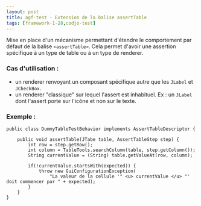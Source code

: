 ```yaml
---
layout: post
title: agf-test - Extension de la balise assertTable
tags: [framework-1-28,codjo-test]
---
```

Mise en place d'un mécanisme permettant d'étendre le comportement par défaut de la balise ```<assertTable>```.
Cela permet d'avoir une assertion spécifique à un type de table ou à un type de renderer.

### Cas d'utilisation :

- un renderer renvoyant un composant spécifique autre que les ```JLabel``` et ```JCheckBox```.
- un renderer "classique" sur lequel l'assert est inhabituel. Ex : un ```JLabel``` dont l'assert porte sur l'icône et non sur le texte.

### Exemple :

```
public class DummyTableTestBehavior implements AssertTableDescriptor {

    public void assertTable(JTabe table, AssertTableStep step) {
        int row = step.getRow();
        int column = TableTools.searchColumn(table, step.getColumn());
        String currentValue = (String) table.getValueAt(row, column);

        if(!currentValue.startsWith(expected)) {
            throw new GuiConfigurationException(
                "La valeur de la cellule '" <u> currentValue </u> "' doit commencer par " + expected);
        }
    }
}
```